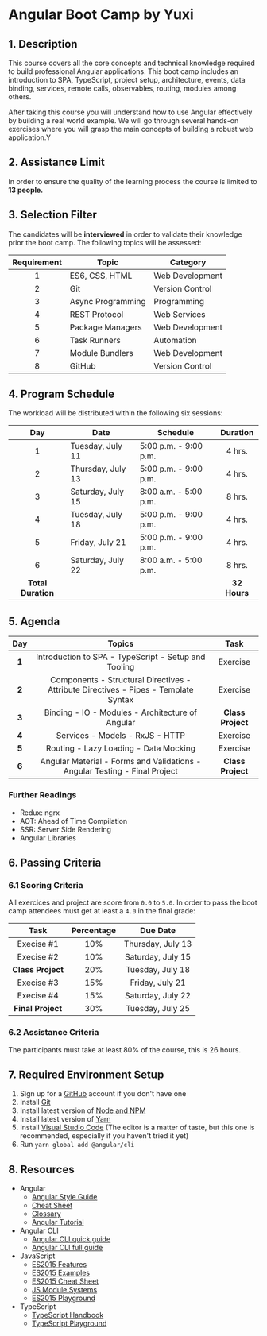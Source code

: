 # Angular Boot Camp by Yuxi

## 1. Description

This course covers all the core concepts and technical knowledge required to build professional Angular applications. This boot camp includes an introduction to SPA, TypeScript, project setup, architecture, events, data binding, services, remote calls, observables, routing, modules among others.

After taking this course you will understand how to use Angular effectively by building a real world example. We will go through several hands-on exercises where you will grasp the main concepts of building a robust web application.Y

## 2. Assistance Limit

In order to ensure the quality of the learning process the course is limited to **13 people.**

## 3. Selection Filter

The candidates will be **interviewed** in order to validate their knowledge prior the boot camp. The following topics will be assessed:

Requirement | Topic             | Category           |
:----------:|-------------------|--------------------|
1           | ES6, CSS, HTML    | Web Development    |
2           | Git               | Version Control    |
3           | Async Programming | Programming        |
4           | REST Protocol     | Web Services       |
5           | Package Managers  | Web Development    |
6           | Task Runners      | Automation         |
7           | Module Bundlers   | Web Development    |
8           | GitHub            | Version Control    |

## 4. Program Schedule

The workload will be distributed within the following six sessions:

Day  | Date              | Schedule              | Duration
:---:|-------------------|-----------------------|:---------:
1    | Tuesday, July 11  | 5:00 p.m. - 9:00 p.m. | 4 hrs.
2    | Thursday, July 13 | 5:00 p.m. - 9:00 p.m. | 4 hrs.
3    | Saturday, July 15 | 8:00 a.m. - 5:00 p.m. | 8 hrs.
4    | Tuesday, July 18  | 5:00 p.m. - 9:00 p.m. | 4 hrs.
5    | Friday, July 21   | 5:00 p.m. - 9:00 p.m. | 4 hrs.
6    | Saturday, July 22 | 8:00 a.m. - 5:00 p.m. | 8 hrs.
 | **Total Duration** ||| **32 Hours**

## 5. Agenda

Day   | Topics                | Task |
:----:|:---------------------:|:---------------------:|
**1** | Introduction to SPA - TypeScript - Setup and Tooling | Exercise |
**2** | Components - Structural Directives - Attribute Directives - Pipes - Template Syntax | Exercise |
**3** | Binding - IO - Modules - Architecture of Angular | **Class Project** |
**4** | Services - Models - RxJS - HTTP | Exercise |
**5** | Routing - Lazy Loading - Data Mocking | Exercise |
**6** | Angular Material - Forms and Validations - Angular Testing - Final Project | **Class Project** |

### Further Readings

- Redux: ngrx
- AOT: Ahead of Time Compilation
- SSR: Server Side Rendering
- Angular Libraries

## 6. Passing Criteria

### 6.1 Scoring Criteria

All exercices and project are score from `0.0` to `5.0`. In order to pass the boot camp attendees must get at least a `4.0` in the final grade:

Task              | Percentage   | Due Date
:----------------:|:------------:|:-----------------:|
Execise #1        | 10%          | Thursday, July 13 |
Execise #2        | 10%          | Saturday, July 15 |
**Class Project** | 20%          | Tuesday, July 18  |
Execise #3        | 15%          | Friday, July 21   |
Execise #4        | 15%          | Saturday, July 22 |
**Final Project** | 30%          | Tuesday, July 25 |

### 6.2 Assistance Criteria

The participants must take at least 80% of the course, this is 26 hours.

## 7. Required Environment Setup

1. Sign up for a [GitHub](http://github.com/) account if you don't have one
2. Install [Git](https://git-scm.com/)
3. Install latest version of [Node and NPM](https://nodejs.org/en/)
4. Install latest version of [Yarn](https://yarnpkg.com/en/)
5. Install [Visual Studio Code](https://code.visualstudio.com/) (The editor is a matter of taste, but this one is recommended, especially if you haven't tried it yet)
6. Run `yarn global add @angular/cli`

## 8. Resources

- Angular
  - [Angular Style Guide](https://angular.io/docs/ts/latest/guide/style-guide.html)
  - [Cheat Sheet](https://angular.io/docs/ts/latest/guide/cheatsheet.html)
  - [Glossary](https://angular.io/docs/ts/latest/guide/glossary.html)
  - [Angular Tutorial](https://angular.io/docs/ts/latest/tutorial/)
- Angular CLI
  - [Angular CLI quick guide](https://cli.angular.io/reference.pdf)
  - [Angular CLI full guide](https://github.com/angular/angular-cli)
- JavaScript
  - [ES2015 Features](http://es6-features.org/)
  - [ES2015 Examples](https://github.com/lukehoban/es6features)
  - [ES2015 Cheat Sheet](https://github.com/jdjuan/juan-herrera/blob/master/what-I-know/web-development/js/es2015.md)
  - [JS Module Systems](https://github.com/curran/screencasts/tree/gh-pages/jsModulesAndBuildTools)
  - [ES2015 Playground](http://es6console.com/)
- TypeScript
  - [TypeScript Handbook](https://www.typescriptlang.org/docs/handbook/basic-types.html)
  - [TypeScript Playground](https://www.typescriptlang.org/play/)
